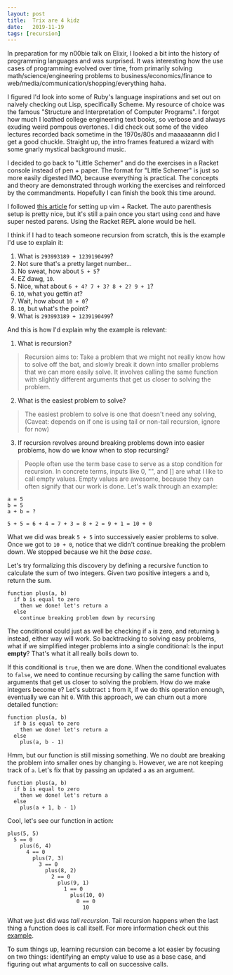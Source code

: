 ```yaml
---
layout: post
title:  Trix are 4 kidz
date:   2019-11-19
tags: [recursion]
---
```

In preparation for my n00bie talk on Elixir, I looked a bit into the
history of programming languages and was surprised. It was
interesting how the use cases of programming evolved over time, from
primarily solving math/science/engineering problems to
business/economics/finance to
web/media/communication/shopping/everything haha.

I figured I'd look into some of Ruby's language inspirations and set out
on naively checking out Lisp, specifically Scheme. My resource of choice was the famous
"Structure and Interpretation of Computer Programs". I forgot how much I
loathed college engineering text books, so verbose and always exuding weird pompous
overtones. I did check out some of the video lectures recorded back
sometime in the 1970s/80s and maaaaaannn did I get a good chuckle.
Straight up, the intro frames featured a wizard with some gnarly
mystical background music.

I decided to go back to "Little Schemer" and do the exercises in a
Racket console instead of pen + paper. The format for "Little Schemer"
is just so more easily digested IMO, because everything is practical.
The concepts and theory are demonstrated through working the exercises
and reinforced by the commandments. Hopefully I can finish the book this
time around.

I followed [this
article](https://crash.net.nz/posts/2014/08/configuring-vim-for-sicp/)
for setting up vim + Racket. The auto parenthesis setup is pretty nice,
but it's still a pain once you start using `cond` and have
super nested parens. Using the Racket REPL alone would be hell.

I think if I had to teach someone recursion from scratch, this is the
example I'd use to explain it:

1. What is `293993189 + 1239190499`?
2. Not sure that's a pretty larget number...
3. No sweat, how about `5 + 5`?
2. EZ dawg, `10`.
4. Nice, what about `6 + 4? 7 + 3? 8 + 2? 9 + 1`?
5. `10`, what you gettin at?
6. Wait, how about `10 + 0`?
7. `10`, but what's the point?
8. What is `293993189 + 1239190499`?

And this is how I'd explain why the example is relevant:

1. What is recursion?

> Recursion aims to: Take a problem that we might not really know how
> to solve off the bat, and slowly break it down into smaller problems
> that we can more easily solve. It involves calling the same function
> with slightly different arguments that get us closer to solving the
> problem.

2. What is the easiest problem to solve?

> The easiest problem to solve is one that doesn't need any solving,
> (Caveat: depends on if one is using tail or non-tail recursion, ignore for now)


3. If recursion revolves around breaking problems down into easier problems,
how do we know when to stop recursing?

> People often use the term base case to serve as a stop condition for
> recursion. In concrete terms, inputs like 0, "", and [] are what I
> like to call empty values. Empty values are awesome, because they can
> often signify that our work is done. Let's walk through an example:

```
a = 5
b = 5
a + b = ?

5 + 5 = 6 + 4 = 7 + 3 = 8 + 2 = 9 + 1 = 10 + 0
```

What we did was break `5 + 5` into successively easier problems to
solve. Once we got to `10 + 0`, notice that we didn't continue breaking
the problem down. We stopped because we hit the *base case*.

Let's try formalizing this discovery by defining a recursive function to
calculate the sum of two integers. Given two positive integers `a` and `b`,
return the sum.

```
function plus(a, b)
  if b is equal to zero
    then we done! let's return a
  else
    continue breaking problem down by recursing
```

The conditional could just as well be checking if `a` is zero, and
returning `b` instead, either way will work. So backtracking to solving
easy problems, what if we simplified integer problems into a single
conditional: Is the input **empty**? That's what it all really boils
down to.

If this conditional is `true`, then we are done. When the conditional
evaluates to `false`, we need to continue recursing by calling the same
function with arguments that get us closer to solving the problem. How
do we make integers become `0`? Let's subtract `1` from it, if we do
this operation enough, eventually we can hit `0`. With this approach, we
can churn out a more detailed function:

```
function plus(a, b)
  if b is equal to zero
    then we done! let's return a
  else
    plus(a, b - 1)
```

Hmm, but our function is still missing something. We no doubt are
breaking the problem into smaller ones by changing `b`. However, we
are not keeping track of `a`. Let's fix that by passing an updated `a`
as an argument.

```
function plus(a, b)
  if b is equal to zero
    then we done! let's return a
  else
    plus(a + 1, b - 1)
```

Cool, let's see our function in action:

```
plus(5, 5)
  5 == 0
    plus(6, 4)
      4 == 0
        plus(7, 3)
          3 == 0
            plus(8, 2)
              2 == 0
                plus(9, 1)
                  1 == 0
                    plus(10, 0)
                      0 == 0
                        10
```

What we just did was *tail recursion*. Tail recursion happens when the
last thing a function does is call itself. For more information check
out this [example](https://github.com/FTLam11/fronk-tolks/blob/master/elixir-intro.md#fibonacci-recursion-demo).

To sum things up, learning recursion can become a lot easier by focusing
on two things: identifying an empty value to use as a base case, and
figuring out what arguments to call on successive calls.
